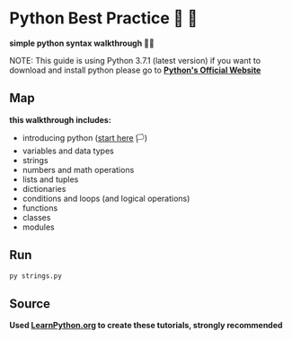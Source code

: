 # Python Best Practice :snake: :muscle:

**simple python syntax walkthrough :male_detective:**

NOTE: This guide is using Python 3.7.1 (latest version) if you want to download and install python
please go to **[Python's Official Website](https://python.org)**

## Map
**this walkthrough includes:**
- introducing python ([start here](INTRO.md) :white_flag:)
- variables and data types 
- strings
- numbers and math operations
- lists and tuples
- dictionaries
- conditions and loops (and logical operations)
- functions
- classes
- modules

## Run
```sh
py strings.py
```

## Source 
**Used [LearnPython.org](https://www.learnpython.org) to create these tutorials, strongly recommended**


